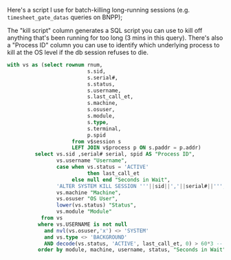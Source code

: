 Here's a script I use for batch-killing long-running sessions (e.g. `timesheet_gate_datas` queries on BNPP);

The "kill script" column generates a SQL script you can use to kill off anything that's been running for too long (3 mins in this query). There's also a "Process ID" column you can use to identify which underlying process to kill at the OS level if the db session refuses to die.

```sql
with vs as (select rownum rnum,
                          s.sid,
                          s.serial#,
                          s.status,
                          s.username,
                          s.last_call_et,
                          s.machine,
                          s.osuser,
                          s.module,
                          s.type,
                          s.terminal,
                          p.spid
                     from v$session s
                     LEFT JOIN v$process p ON s.paddr = p.addr)
         select vs.sid ,serial# serial, spid AS "Process ID",
                vs.username "Username",
                case when vs.status = 'ACTIVE'
                          then last_call_et
                     else null end "Seconds in Wait",
                'ALTER SYSTEM KILL SESSION '''||sid||','||serial#||''';' AS "-- kill script",
                vs.machine "Machine",
                vs.osuser "OS User",
                lower(vs.status) "Status",
                vs.module "Module"
           from vs
          where vs.USERNAME is not null
            and nvl(vs.osuser,'x') <> 'SYSTEM'
            and vs.type <> 'BACKGROUND'
            AND decode(vs.status, 'ACTIVE', last_call_et, 0) > 60*3 -- running for more than 3 mins
          order by module, machine, username, status, "Seconds in Wait" DESC;
```